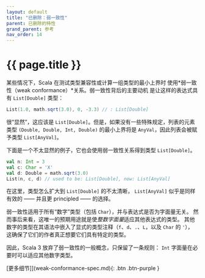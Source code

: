 ```yaml
---
layout: default
title: "已删除：弱一致性"
parent: 已删除的特性
grand_parent: 参考
nav_order: 14
---
```


# {{ page.title }}

某些情况下，Scala 在测试类型兼容性或计算一组类型的最小上界时
使用*弱一致性（weak conformance）*关系。弱一致性背后的主要动机
是让这样的表达式具有 `List[Double]` 类型：

```scala
List(1.0, math.sqrt(3.0), 0, -3.3) // : List[Double]
```

很“显然”，这应该是 `List[Double]`。但是，如果没有一些特殊规定，列表的元素类型 
`(Double, Double, Int, Double)` 的最小上界将是 `AnyVal`，因此列表会被赋予类型 
`List[AnyVal]`。

下面是一个不太显然的例子，它也会使用弱一致性关系得到类型 `List[Double]`。

```scala
val n: Int = 3
val c: Char = 'X'
val d: Double = math.sqrt(3.0)
List(n, c, d) // used to be: List[Double], now: List[AnyVal]
```

在这里，类型怎么扩大到 `List[Double]` 的不太清晰，
`List[AnyVal]` 似乎是同样有效的 —— 并且更 principled —— 的选择。

弱一致性适用于所有“数字”类型（包括 `Char`），并与表达式是否为字面量无关。
然而事后来看，这唯一的预期用途就是使*整数字面量*适应其他表达式的类型。
其他数字的类型在其语法中嵌入了显式的类型注释（`f`、`d`、`.`、`L`，以及 `Char` 的 `'`），
这确保了它们的作者真正想要它们具有特定的类型。

因此，Scala 3 放弃了弱一致性的一般概念，只保留了一条规则：
`Int` 字面量在必要时可以适应其他数字类型。

[更多细节]](weak-conformance-spec.md){: .btn .btn-purple }
